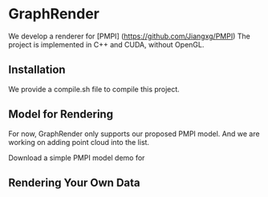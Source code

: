 # GraphRender
We develop a renderer for [PMPI] (https://github.com/Jiangxg/PMPI)
The project is implemented in C++ and CUDA, without OpenGL.

## Installation
We provide a compile.sh file to compile this project.

## Model for Rendering
For now, GraphRender only supports our proposed PMPI model.
And we are working on adding point cloud into the list.

Download a simple PMPI model demo for 

## Rendering Your Own Data
